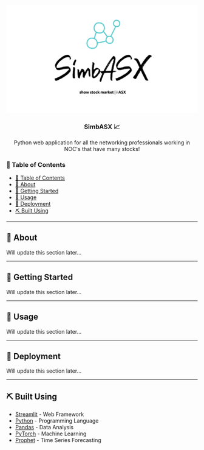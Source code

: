 ![simbasx](assets/simbasx.jpg )

<h3 align="center">SimbASX 📈</H3>

<p align="center"> Python web application for all the networking professionals working in NOC's that have many stocks!
    <br>
</p>

###  📝 Table of Contents

- [📝 Table of Contents](#table-of-contents )
- [🧐 About ](#about-a-name-abouta )
- [🏁 Getting Started ](#getting-started-a-name-getting_starteda )
- [🎈 Usage ](#usage-a-nameusagea )
- [🚀 Deployment ](#deployment-a-name-deploymenta )
- [⛏️ Built Using ](#️-built-using-a-name-built_usinga )

---

##  🧐 About <a name = "about"></a>


Will update this section later...

---

##  🏁 Getting Started <a name = "getting_started"></a>


Will update this section later...

---

##  🎈 Usage <a name="usage"></a>


Will update this section later...

---

##  🚀 Deployment <a name = "deployment"></a>


Will update this section later...

---

##  ⛏️ Built Using <a name = "built_using"></a>


- [Streamlit](https://streamlit.io/ ) - Web Framework
- [Python](https://python.org/ ) - Programming Language
- [Pandas](https://pandas.pydata.org/ ) - Data Analysis
- [PyTorch](https://pytorch.org/ ) - Machine Learning
- [Prophet](https://facebook.github.io/prophet/ ) - Time Series Forecasting
